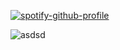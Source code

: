 [![spotify-github-profile](https://spotify-github-profile.kittinanx.com/api/view?uid=31mswaho5tjh4mszzpbyvt5ifpya&cover_image=true&theme=novatorem&show_offline=true&background_color=121212&interchange=false&bar_color_cover=true&bar_color=53b14f)](https://spotify-github-profile.kittinanx.com/api/view?uid=31mswaho5tjh4mszzpbyvt5ifpya&redirect=true)



![asdsd](https://files.catbox.moe/s2j3vy.png)

